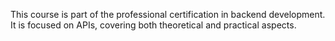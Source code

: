 This course is part of the professional certification in backend development. It is focused on APIs, covering both theoretical and practical aspects.